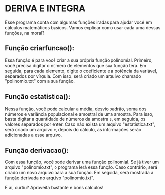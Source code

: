 # DERIVA E INTEGRA

Esse programa conta com algumas funções iradas para ajudar você em cálculos matemáticos básicos.
Vamos explicar como usar cada uma dessas funções, na moral?

## Função criarfuncao():
Essa função é para você criar a sua própria função polinomial. Primeiro, você precisa digitar o número de elementos que sua função terá. Em seguida, para cada elemento, digite o coeficiente e a potência da variável, separados por vírgula. Com isso, será criado um arquivo chamado "polinomio.txt" com a sua função.

## Função estatistica():
Nessa função, você pode calcular a média, desvio padrão, soma dos números e variância populacional e amostral de uma amostra. Para isso, basta digitar a quantidade de números da amostra e, em seguida, os valores separados por enter. Caso não exista um arquivo "estatistica.txt", será criado um arquivo e, depois do cálculo, as informações serão adicionadas a esse arquivo.

## Função derivacao():
Com essa função, você pode derivar uma função polinomial. Se já tiver um arquivo "polinomio.txt", o programa lerá essa função. Caso contrário, será criado um novo arquivo para a sua função. Em seguida, será mostrada a função derivada no arquivo "polinomio.txt".

E aí, curtiu? Aproveita bastante e bons cálculos!
